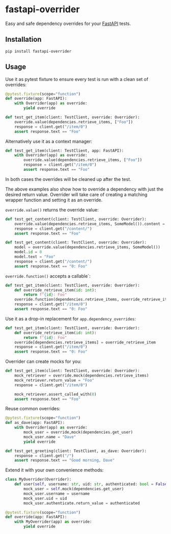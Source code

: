 # fastapi-overrider

Easy and safe dependency overrides for your [FastAPI](https://fastapi.tiangolo.com/) tests. 

## Installation

`pip install fastapi-overrider`

## Usage

Use it as pytest fixture to ensure every test is run with a clean set of overrides:

```python
@pytest.fixture(scope="function")
def override(app: FastAPI):
    with Overrider(app) as override:
        yield override

def test_get_item(client: TestClient, override: Overrider):
    override.value(dependencies.retrieve_items, ["Foo"])
    response = client.get("/item/0")
    assert response.text == "Foo"
```

Alternatively use it as a context manager:

```python
def test_get_item(client: TestClient, app: FastAPI):
    with Overrider(app) as override:
        override.value(dependencies.retrieve_items, ["Foo"])
        response = client.get("/item/0")
        assert response.text == "Foo"
```

In both cases the overrides will be cleaned up after the test.

The above examples also show how to override a dependency with just the desired return
value. Overrider will take care of creating a matching wrapper function and setting it
as an override.

`override.value()` returns the override value:

```python
def test_get_content(client: TestClient, override: Overrider):
    override.value(dependencies.retrieve_items, SomeModel()).content = "Foo"
    response = client.get("/content/")
    assert response.text == "Foo"
```

```python
def test_get_content(client: TestClient, override: Overrider):
    model = override.value(dependencies.retrieve_items, SomeModel())
    model.id = 0
    model.text = "Foo"
    response = client.get("/content/")
    assert response.text == "0: Foo"
```

`override.function()` accepts a callable`:

```python
def test_get_item(client: TestClient, override: Overrider):
    def override_retrieve_item(id: int):
        return f"{id}: Foo"
    override.function(dependencies.retrieve_items, override_retrieve_item)
    response = client.get("/item/0")
    assert response.text == "0: Foo"
```

Use it as a drop-in replacement for `app.dependency_overrides`:

```python
def test_get_item(client: TestClient, override: Overrider):
    def override_retrieve_item(id: int):
        return f"{id}: Foo"
    override[dependencies.retrieve_items] = override_retrieve_item
    response = client.get("/item/0")
    assert response.text == "0: Foo"
```

Overrider can create mocks for you:

```python
def test_get_item(client: TestClient, override: Overrider):
    mock_retriever = override.mock(dependencies.retrieve_items)
    mock_retriever.return_value = "Foo"
    response = client.get("/item/0")

    mock_retriever.assert_called_with(0)
    assert response.text == "Foo"
```

Reuse common overrides:

```python
@pytest.fixture(scope="function")
def as_dave(app: FastAPI):
    with Overrider(app) as override:
        mock_user = override,mock(dependencies.get_user)
        mock_user.name = "Dave"
        yield override

def test_get_greeting(client: TestClient, as_dave: Overrider):
    response = client.get("/")
    assert response.text == "Good morning, Dave"
```

Extend it with your own convenience methods:

```python
class MyOverrider(Overrider):
    def user(self, username: str, uid: str, authenticated: bool = False):
        mock_user = self.mock(dependencies.get_user)
        mock_user.username = username
        mock_user.uid = uid
        mock_user.authenticate.return_value = authenticated

@pytest.fixture(scope="function")
def override(app: FastAPI):
    with MyOverrider(app) as override:
        yield override
```
